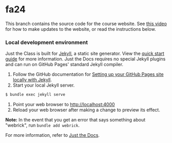 # fa24

This branch contains the source code for the course website. See [this video](https://www.youtube.com/watch?v=MEeLr9GRa3I) for how to make updates to the website, or read the instructions below.

### Local development environment

Just the Class is built for [Jekyll](https://jekyllrb.com), a static site generator. View the [quick start guide](https://jekyllrb.com/docs/) for more information. Just the Docs requires no special Jekyll plugins and can run on GitHub Pages' standard Jekyll compiler.

1. Follow the GitHub documentation for [Setting up your GitHub Pages site locally with Jekyll](https://help.github.com/en/articles/setting-up-your-github-pages-site-locally-with-jekyll).
1. Start your local Jekyll server.
```bash
$ bundle exec jekyll serve
```
1. Point your web browser to [http://localhost:4000](http://localhost:4000)
1. Reload your web browser after making a change to preview its effect.

**Note:** In the event that you get an error that says something about "webrick", run `bundle add webrick`.

For more information, refer to [Just the Docs](https://pmarsceill.github.io/just-the-docs/).
